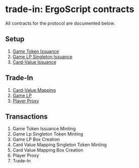 # trade-in: ErgoScript contracts
All contracts for the protocol are documented below.

## Setup

1. [Game Token Issuance](game_token_issuance/README.md)
2. [Game LP Singleton Issuance](game_lp_issuance/README.md)
4. [Card-Value Issuance](card_value_mapping_issuance/README.md)

## Trade-In

1. [Card-Value Mapping](card_value_mapping/README.md)
2. [Game LP](game_lp/README.md)
3. [Player Proxy](player_proxy/README.md)

## Transactions

1. Game Token Issuance Minting
2. Game Lp Singleton Token Minting
3. Game LP Box Creation
4. Card Value Mapping Singleton Token Minting
5. Card Value Mapping Box Creation
6. Player Proxy 
7. Trade-In